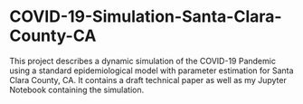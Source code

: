 # COVID-19-Simulation-Santa-Clara-County-CA
This project describes a dynamic simulation of the COVID-19 Pandemic using a standard epidemiological model with parameter estimation for Santa Clara County, CA.  It contains a draft technical paper as well as my Jupyter Notebook containing the simulation.
